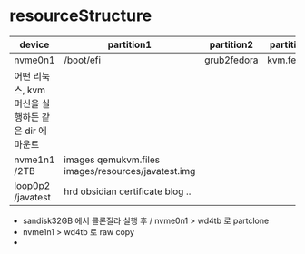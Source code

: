 # resourceStructure
| device  | partition1 | partition2 | partition3 | partition4 |
| ---- | - | ------------------------------------ | -- | -- |
| nvme0n1    | /boot/efi |   grub2fedora | kvm.fedora | java.fedora |
| 어떤 리눅스, kvm 머신을 실행하든 같은 dir 에 마운트 |
| nvme1n1 /2TB | images qemukvm.files images/resources/javatest.img |
| loop0p2 /javatest | hrd obsidian certificate blog .. |  |

- sandisk32GB 에서 클론질라 실행 후 / nvme0n1 > wd4tb 로 partclone
- nvme1n1 > wd4tb 로 raw copy
-
